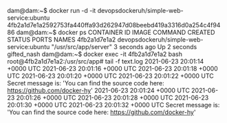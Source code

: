  dam@dam:~$ docker run -d -it devopsdockeruh/simple-web-service:ubuntu
4fb2a1d7e1a2592753fa440ffa93d262947d08beebd419a3316d0a254c4f9486
dam@dam:~$ docker ps
CONTAINER ID   IMAGE                                      COMMAND                 CREATED         STATUS         PORTS     NAMES
4fb2a1d7e1a2   devopsdockeruh/simple-web-service:ubuntu   "/usr/src/app/server"   3 seconds ago   Up 2 seconds             gifted_nash
dam@dam:~$ docker exec -it 4fb2a1d7e1a2 bash
root@4fb2a1d7e1a2:/usr/src/app# tail -f text.log 
2021-06-23 20:01:14 +0000 UTC
2021-06-23 20:01:16 +0000 UTC
2021-06-23 20:01:18 +0000 UTC
2021-06-23 20:01:20 +0000 UTC
2021-06-23 20:01:22 +0000 UTC
Secret message is: 'You can find the source code here: https://github.com/docker-hy'
2021-06-23 20:01:24 +0000 UTC
2021-06-23 20:01:26 +0000 UTC
2021-06-23 20:01:28 +0000 UTC
2021-06-23 20:01:30 +0000 UTC
2021-06-23 20:01:32 +0000 UTC
Secret message is: 'You can find the source code here: https://github.com/docker-hy'
